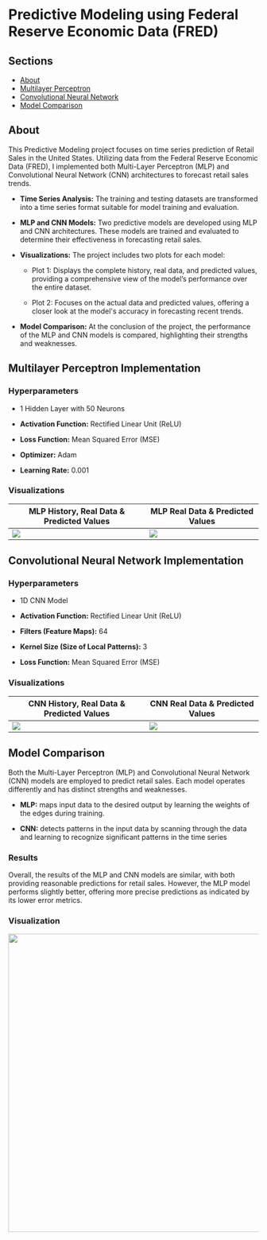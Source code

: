 # Predictive Modeling using Federal Reserve Economic Data (FRED)

## Sections

- [About](#about)
- [Multilayer Perceptron](#mlp)
- [Convolutional Neural Network](#cnn)
- [Model Comparison](#comparison)

## About <a id="about"></a>

This Predictive Modeling project focuses on time series prediction of Retail Sales in the United States. 
Utilizing data from the Federal Reserve Economic Data (FRED), I implemented both Multi-Layer Perceptron (MLP) and Convolutional Neural Network (CNN) architectures to forecast retail sales trends.

- **Time Series Analysis:** The training and testing datasets are transformed into a time series format suitable for model training and evaluation.

- **MLP and CNN Models:** Two predictive models are developed using MLP and CNN architectures. These models are trained and evaluated to determine their effectiveness in forecasting retail sales.

- **Visualizations:** The project includes two plots for each model:

  - Plot 1: Displays the complete history, real data, and predicted values, providing a comprehensive view of the model’s performance over the entire dataset.

  - Plot 2: Focuses on the actual data and predicted values, offering a closer look at the model's accuracy in forecasting recent trends.

- **Model Comparison:** At the conclusion of the project, the performance of the MLP and CNN models is compared, highlighting their strengths and weaknesses.

## Multilayer Perceptron Implementation <a id="mlp"></a>

### Hyperparameters

- 1 Hidden Layer with 50 Neurons

- **Activation Function:** Rectified Linear Unit (ReLU) 

- **Loss Function:** Mean Squared Error (MSE)

- **Optimizer:** Adam

- **Learning Rate:** 0.001

### Visualizations

| MLP History, Real Data & Predicted Values | MLP Real Data & Predicted Values |
| -------- | ------- |
| <img src="https://github.com/user-attachments/assets/9c058820-9444-44ed-87fb-31ee5f21972d" /> | <img src="https://github.com/user-attachments/assets/8058970c-c0e3-46db-a898-42b4f49e7d6b" /> |


## Convolutional Neural Network Implementation <a id="cnn"></a>

### Hyperparameters

- 1D CNN Model

- **Activation Function:** Rectified Linear Unit (ReLU)

- **Filters (Feature Maps):** 64

- **Kernel Size (Size of Local Patterns):** 3

- **Loss Function:** Mean Squared Error (MSE)

### Visualizations

| CNN History, Real Data & Predicted Values | CNN Real Data & Predicted Values |
| -------- | ------- |
| <img src="https://github.com/user-attachments/assets/3c5e2bdb-9826-4981-ba8d-574203bc8d71" /> | <img src="https://github.com/user-attachments/assets/8f16d903-cc69-4d11-acbe-87a4ed2fcee9" /> |


## Model Comparison <a id="comparison"></a>

Both the Multi-Layer Perceptron (MLP) and Convolutional Neural Network (CNN) models are employed to predict retail sales. Each model operates differently and has distinct strengths and weaknesses.

- **MLP:** maps input data to the desired output by learning the weights of the edges during training.

- **CNN:** detects patterns in the input data by scanning through the data and learning to recognize significant patterns in the time series

### Results

Overall, the results of the MLP and CNN models are similar, with both providing reasonable predictions for retail sales. However, the MLP model performs slightly better, offering more precise predictions as indicated by its lower error metrics.

### Visualization

<img src="https://github.com/user-attachments/assets/cec247a5-56e2-4df7-9d45-32a8d7ec4cdd" width=600 />
